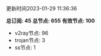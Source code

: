 更新时间2023-01-29 11:36:36

**总订阅: 45**
**总节点: 655**
**有效节点: 100**
- v2ray节点: 96
- trojan节点: 3
- ss节点: 1
